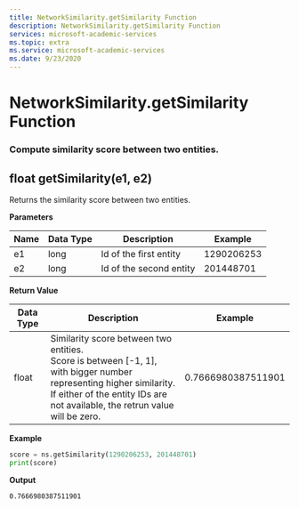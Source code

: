 ```yaml
---
title: NetworkSimilarity.getSimilarity Function
description: NetworkSimilarity.getSimilarity Function
services: microsoft-academic-services
ms.topic: extra
ms.service: microsoft-academic-services
ms.date: 9/23/2020
---
```

# NetworkSimilarity.getSimilarity Function

### Compute similarity score between two entities.

## float getSimilarity(e1, e2)

Returns the similarity score between two entities.


**Parameters**

Name | Data Type | Description | Example
--- | --- | --- | ---
e1 | long | Id of the first entity | 1290206253
e2 | long | Id of the second entity | 201448701

**Return Value**

Data Type | Description | Example
--- | --- | ---
float | Similarity score between two entities. <br> Score is between [-1, 1], with bigger number representing higher similarity. <br> If either of the entity IDs are not available, the retrun value will be zero. | 0.7666980387511901

**Example**

   ```Python
   score = ns.getSimilarity(1290206253, 201448701)
   print(score)
   ```

**Output**

   ```
   0.7666980387511901
   ```
